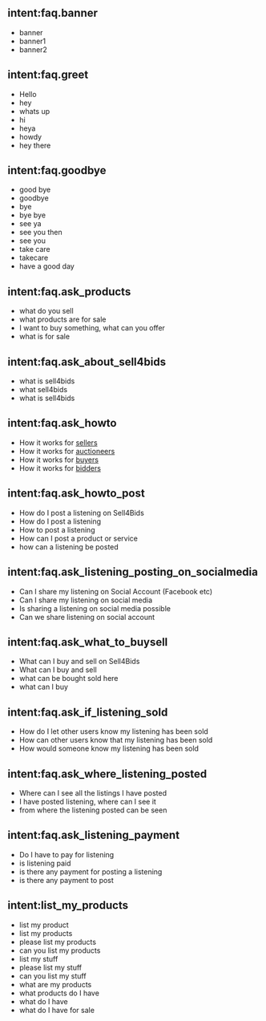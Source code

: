 ## intent:faq.banner
- banner
- banner1
- banner2

## intent:faq.greet
- Hello
- hey
- whats up
- hi
- heya
- howdy
- hey there

## intent:faq.goodbye
- good bye
- goodbye
- bye
- bye bye
- see ya
- see you then
- see you
- take care
- takecare
- have a good day

## intent:faq.ask_products
- what do you sell
- what products are for sale
- I want to buy something, what can you offer
- what is for sale

## intent:faq.ask_about_sell4bids
- what is sell4bids
- what sell4bids
- what is sell4bids

## intent:faq.ask_howto
- How it works for [sellers](buyerseller)
- How it works for [auctioneers](buyerseller)
- How it works for [buyers](buyerseller)
- How it works for [bidders](buyerseller)

## intent:faq.ask_howto_post
- How do I post a listening on Sell4Bids
- How do I post a listening
- How to post a listening
- How can I post a product or service
- how can a listening be posted

## intent:faq.ask_listening_posting_on_socialmedia
- Can I share my listening on Social Account (Facebook etc)
- Can I share my listening on social media
- Is sharing a listening on social media possible
- Can we share listening on social account

## intent:faq.ask_what_to_buysell
- What can I buy and sell on Sell4Bids
- What can I buy and sell
- what can be bought sold here
- what can I buy

## intent:faq.ask_if_listening_sold
- How do I let other users know my listening has been sold
- How can other users know that my listening has been sold
- How would someone know my listening has been sold

## intent:faq.ask_where_listening_posted
- Where can I see all the listings I have posted
- I have posted listening, where can I see it
- from where the listening posted can be seen

## intent:faq.ask_listening_payment
- Do I have to pay for listening
- is listening paid
- is there any payment for posting a listening
- is there any payment to post

## intent:list_my_products
- list my product
- list my products
- please list my products
- can you list my products
- list my stuff
- please list my stuff
- can you list my stuff
- what are my products
- what products do I have
- what do I have
- what do I have for sale